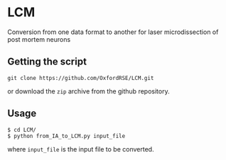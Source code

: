 # LCM
Conversion from one data format to another for laser microdissection of post mortem neurons

## Getting the script
```
git clone https://github.com/OxfordRSE/LCM.git
```
or download the `zip` archive from the github repository.
## Usage
```
$ cd LCM/
$ python from_IA_to_LCM.py input_file
```
where `input_file` is the input file to be converted.
